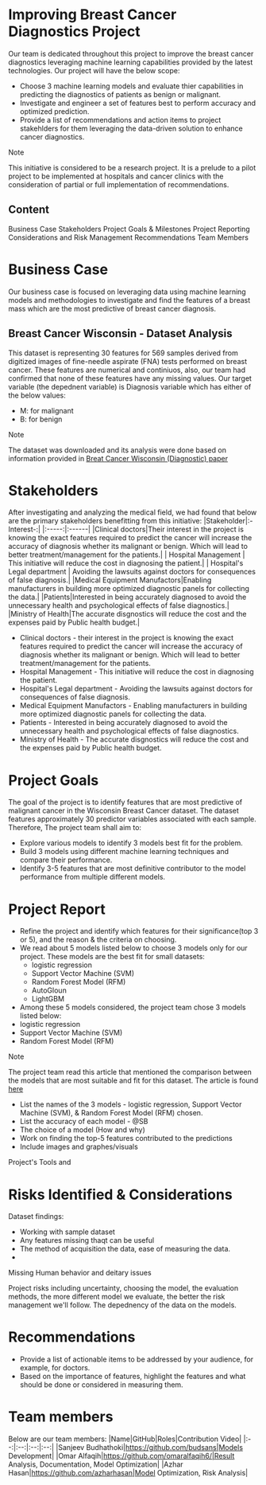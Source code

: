 # Improving Breast Cancer Diagnostics Project

Our team is dedicated throughout this project to improve the breast cancer diagnostics leveraging machine learning capabilities provided by the latest technologies. 
Our project will have the below scope:
- Choose 3 machine learning models and evaluate thier capabilities in predicting the diagnostics of patients as benign or malignant.
- Investigate and engineer a set of features best to perform accuracy and optimized prediction.
- Provide a list of recommendations and action items to project stakehlders for them leveraging the data-driven solution to enhance cancer diagnostics.

> [!NOTE]
> This initiative is considered to be a research project. It is a prelude to a pilot project to be implemented at hospitals and cancer clinics with the consideration of partial or full implementation of recommendations.

## Content

Business Case
Stakeholders
Project Goals & Milestones
Project Reporting
Considerations and Risk Management
Recommendations
Team Members




# Business Case
Our business case is focused on leveraging data using machine learning models and methodologies to investigate and find the features of a breast mass which are the most predictive of breast cancer diagnosis.

## Breast Cancer Wisconsin - Dataset Analysis
This dataset is representing 30 features for 569 samples derived from digitized images of fine-needle aspirate (FNA) tests performed on breast cancer. These features are numerical and continiuos, also, our team had confirmed that none of these features have any missing values.
Our target variable (the depednent variable) is Diagnosis variable which has either of the below values:
- M: for malignant
- B: for benign

> [!NOTE]
> The dataset was downloaded and its analysis were done based on information provided in [Breat Cancer Wisconsin (Diagnostic) paper](https://archive.ics.uci.edu/dataset/17/breast+cancer+wisconsin+diagnostic)

# Stakeholders
After investigating and analyzing the medical field, we had found that below are the primary stakeholders benefitting from this initiative:
|Stakeholder|:-Interest-:|
|:-----:|:------|
|Clinical doctors|Their interest in the project is knowing the exact features required to predict the cancer will increase the accuracy of diagnosis whether its malignant or benign. Which will lead to better treatment/management for the patients.|
| Hospital Management | This initiative will reduce the cost in diagnosing the patient.|
| Hospital's Legal department | Avoiding the lawsuits against doctors for consequences of false diagnosis.|
|Medical Equipment Manufactors|Enabling manufacturers in building more optimized diagnostic panels for collecting the data.|
|Patients|Interested in being accurately diagnosed to avoid the unnecessary health and psychological effects of false diagnostics.|
|Ministry of Health|The accurate disgnostics will reduce the cost and the expenses paid by Public health budget.|

- Clinical doctors - their interest in the project is knowing the exact features required to predict the cancer will increase the accuracy of diagnosis whether its malignant or benign. Which will lead to better treatment/management for the patients. 
- Hospital Management - This initiative will reduce the cost in diagnosing the patient. 
- Hospital's Legal department - Avoiding the lawsuits against doctors for consequences of false diagnosis.
- Medical Equipment Manufactors - Enabling manufacturers in building more optimized diagnostic panels for collecting the data.
- Patients - Interested in being accurately diagnosed to avoid the unnecessary health and psychological effects of false diagnostics.
- Ministry of Health - The accurate disgnostics will reduce the cost and the expenses paid by Public health budget.


# Project Goals
The goal of the project is to identify features that are most predictive of malignant cancer in the Wisconsin Breast Cancer dataset. The dataset features approximately 30 predictor variables associated with each sample. Therefore, The project team shall aim to: 
 - Explore various models to identify 3 models best fit for the problem.
 - Build 3 models using different machine learning techniques and compare their performance.
 - Identify 3-5 features that are most definitive contributor to the model performance from multiple different models.

# Project Report
- Refine the project and identify which features for their significance(top 3 or 5), and the reason & the criteria on choosing.
- We read about 5 models listed below to choose 3 models only for our project. These models are the best fit for small datasets:
  - logistic regression
  - Support Vector Machine (SVM)
  - Random Forest Model (RFM)
  - AutoGloun
  - LightGBM
- Among these 5 models considered, the project team chose 3 models listed below:
 - logistic regression
 - Support Vector Machine (SVM)
 - Random Forest Model (RFM)

> [!NOTE]
> The project team read this article that mentioned the comparison between the models that are most suitable and fit for this dataset. The article is found [here](https://www.data-cowboys.com/blog/which-machine-learning-classifiers-are-best-for-small-datasets)

- List the names of the 3 models - logistic regression, Support Vector Machine (SVM),  & Random Forest Model (RFM) chosen.
- List the accuracy of each model - @SB
- The choice of a model (How and why)
- Work on finding the top-5 features contributed to the predictions
- Include images and graphes/visuals

Project's Tools and 

# Risks Identified & Considerations
Dataset findings:
- Working with sample dataset
- Any features missing thaqt can be useful
- The method of acquisition the data, ease of measuring the data. 
- 
Missing Human behavior and deitary issues

Project risks including uncertainty, choosing the model, the evaluation methods, the more different model we evaluate, the better the risk management we'll follow. 
The depednency of the data on the models.

# Recommendations
- Provide a list of actionable items to be addressed by your audience, for example, for doctors.
- Based on the importance of features, highlight the features and what should be done or considered in measuring them.

# Team members
Below are our team members:
|Name|GitHub|Roles|Contribution Video|
|:--:|:--:|:--:|:--:|
|Sanjeev Budhathoki|https://github.com/budsans|Models Development|
|Omar Alfaqih|https://github.com/omaralfaqih6/|Result Analysis, Documentation, Model Optimization|
|Azhar Hasan|https://github.com/azharhasan|Model Optimization, Risk Analysis|